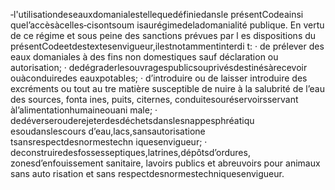 ‐l'utilisationdeseauxdomanialestellequedéfiniedansle présentCodeainsi quel’accèsàcelles‐cisontsoum isaurégimedeladomanialité publique.
En vertu de ce régime et sous peine des sanctions prévues par l es dispositions du présentCodeetdestextesenvigueur,ilestnotammentinterdi t:
· de prélever des eaux domaniales à des fins non domestiques sauf déclaration ou
autorisation;
· dedégraderlesouvragespublicsouprivésdestinésàrecevoir ouàconduiredes
eauxpotables;
· d’introduire ou de laisser introduire des excréments ou tout au tre matière
susceptible de nuire à la salubrité de l’eau des sources, fonta ines, puits, citernes, conduitesouréservoirsservant àl’alimentationhumaineouani male;
· dedéverserouderejeterdesdéchetsdanslesnappesphréatiqu esoudanslescours
d’eau,lacs,sansautorisatione tsansrespectdesnormestechn iquesenvigueur;
· deconstruiredesfossesseptiques,latrines,dépôtsd’ordures, zonesd’enfouissement
sanitaire, lavoirs publics et abreuvoirs pour animaux sans auto risation et sans respectdesnormestechniquesenvigueur.